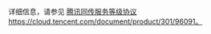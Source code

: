 详细信息，请参见 [腾讯同传服务等级协议](https://cloud.tencent.com/document/product/301/96091)https://cloud.tencent.com/document/product/301/96091。
